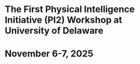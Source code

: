 # The First Physical Intelligence Initiative (PI2) Workshop at University of Delaware
# November 6-7, 2025


